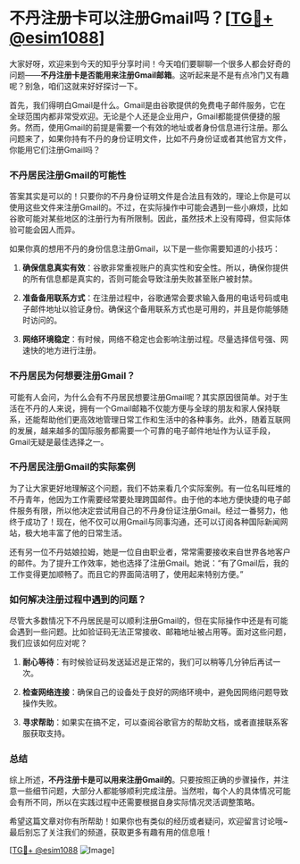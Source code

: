 # 不丹注册卡可以注册Gmail吗？[[TG💪+ @esim1088](https://t.me/s/esim1088)]

大家好呀，欢迎来到今天的知乎分享时间！今天咱们要聊聊一个很多人都会好奇的问题——**不丹注册卡是否能用来注册Gmail邮箱**。这听起来是不是有点冷门又有趣呢？别急，咱们这就来好好探讨一下。

首先，我们得明白Gmail是什么。Gmail是由谷歌提供的免费电子邮件服务，它在全球范围内都非常受欢迎。无论是个人还是企业用户，Gmail都能提供便捷的服务。然而，使用Gmail的前提是需要一个有效的地址或者身份信息进行注册。那么问题来了，如果你持有不丹的身份证明文件，比如不丹身份证或者其他官方文件，你能用它们注册Gmail吗？

### 不丹居民注册Gmail的可能性

答案其实是可以的！只要你的不丹身份证明文件是合法且有效的，理论上你是可以使用这些文件来注册Gmail的。不过，在实际操作中可能会遇到一些小麻烦，比如谷歌可能对某些地区的注册行为有所限制。因此，虽然技术上没有障碍，但实际体验可能会因人而异。

如果你真的想用不丹的身份信息注册Gmail，以下是一些你需要知道的小技巧：

1. **确保信息真实有效**：谷歌非常重视账户的真实性和安全性。所以，确保你提供的所有信息都是真实的，否则可能会导致注册失败甚至账户被封禁。
   
2. **准备备用联系方式**：在注册过程中，谷歌通常会要求输入备用的电话号码或电子邮件地址以验证身份。确保这个备用联系方式也是可用的，并且是你能够随时访问的。

3. **网络环境稳定**：有时候，网络不稳定也会影响注册过程。尽量选择信号强、网速快的地方进行注册。

### 不丹居民为何想要注册Gmail？

可能有人会问，为什么会有不丹居民想要注册Gmail呢？其实原因很简单。对于生活在不丹的人来说，拥有一个Gmail邮箱不仅能方便与全球的朋友和家人保持联系，还能帮助他们更高效地管理日常工作和生活中的各种事务。此外，随着互联网的发展，越来越多的国际服务都需要一个可靠的电子邮件地址作为认证手段，Gmail无疑是最佳选择之一。

### 不丹居民注册Gmail的实际案例

为了让大家更好地理解这个问题，我们不妨来看几个实际案例。有一位名叫旺堆的不丹青年，他因为工作需要经常要处理跨国邮件。由于他的本地方便快捷的电子邮件服务有限，所以他决定尝试用自己的不丹身份证注册Gmail。经过一番努力，他终于成功了！现在，他不仅可以用Gmail与同事沟通，还可以订阅各种国际新闻网站，极大地丰富了他的日常生活。

还有另一位不丹姑娘拉姆，她是一位自由职业者，常常需要接收来自世界各地客户的邮件。为了提升工作效率，她也选择了注册Gmail。她说：“有了Gmail后，我的工作变得更加顺畅了。而且它的界面简洁明了，使用起来特别方便。”

### 如何解决注册过程中遇到的问题？

尽管大多数情况下不丹居民是可以顺利注册Gmail的，但在实际操作中还是有可能会遇到一些问题。比如验证码无法正常接收、邮箱地址被占用等。面对这些问题，我们应该如何应对呢？

1. **耐心等待**：有时候验证码发送延迟是正常的，我们可以稍等几分钟后再试一次。

2. **检查网络连接**：确保自己的设备处于良好的网络环境中，避免因网络问题导致操作失败。

3. **寻求帮助**：如果实在搞不定，可以查阅谷歌官方的帮助文档，或者直接联系客服获取支持。

### 总结

综上所述，**不丹注册卡是可以用来注册Gmail的**。只要按照正确的步骤操作，并注意一些细节问题，大部分人都能够顺利完成注册。当然啦，每个人的具体情况可能会有所不同，所以在实践过程中还需要根据自身实际情况灵活调整策略。

希望这篇文章对你有所帮助！如果你也有类似的经历或者疑问，欢迎留言讨论哦~ 最后别忘了关注我们的频道，获取更多有趣有用的信息哦！

[[TG💪+ @esim1088](https://t.me/s/esim1088) ![Image](https://i.postimg.cc/4NQfJmqS/Snipaste-2025-05-13-00-14-12.png)]